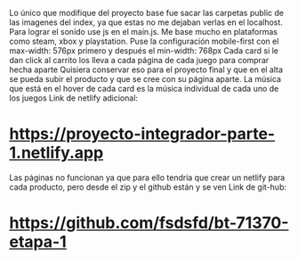 Lo único que modifique del proyecto base fue sacar las carpetas public de las imagenes del index, ya que estas no me dejaban verlas en el localhost.
Para lograr el sonido use js en el main.js.
Me base mucho en plataformas como steam, xbox y playstation.
Puse la configuración mobile-first con el max-width: 576px primero y después el min-width: 768px
Cada card si le dan click al carrito los lleva a cada página de cada juego para comprar hecha aparte
Quisiera conservar eso para el proyecto final y que en el alta se pueda subir el producto y que se cree con su
página aparte.
La música que está en el hover de cada card es la música individual de cada uno de los juegos
Link de netlify adicional:
# https://proyecto-integrador-parte-1.netlify.app
Las páginas no funcionan ya que para ello tendría que crear un netlify para cada producto, pero desde el zip y el github están y se ven 
Link de git-hub:
# https://github.com/fsdsfd/bt-71370-etapa-1
